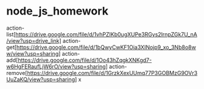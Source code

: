 # node_js_homework

action-list[https://drive.google.com/file/d/1vhPZIKb0ugXUPe3RGys2lrnpZGk7U_nA/view?usp=drive_link]
action-get[https://drive.google.com/file/d/1bQwyCwKF1Oia3XINojp9_xo_3Nb8o8ww/view?usp=sharing]
action-add[https://drive.google.com/file/d/1Oo43hZqgkXNKgd7-w6HgFERaufLjW6rO/view?usp=sharing]
action-remove[https://drive.google.com/file/d/1GrzkXexUUmq77P3GOBMzG9OVr3UuZaKQ/view?usp=sharing]
x
